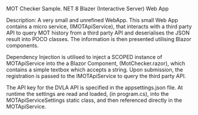 MOT Checker Sample.
NET 8 Blazer (Interactive Server) Web App

Description:
A very small and unrefined WebApp. This small Web App contains a micro service, (IMOTApiService), that interacts with a third party API to query MOT history from a third party API and deserialises the JSON result into POCO classes.
The information is then presented utilising Blazor components.

Dependency Injection is utilised to inject a SCOPED instance of MOTApiService into the a Blazor Component, (MotChecker.razor), which contains a simple textbox which accepts a string. Upon submission, the registration is passed to the IMOTApiService to query the third party API.

The API key for the DVLA API is specified in the appsettings.json file. At runtime the settings are read and loaded, (in program.cs), into the MOTApiServiceSettings static class, and then referenced directly in the MOTApiService.
